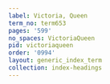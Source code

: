 ```yaml
---
label: Victoria, Queen
term_no: term653
pages: '599'
no_spaces: VictoriaQueen
pid: victoriaqueen
order: '0994'
layout: generic_index_term
collection: index-headings
---
```

